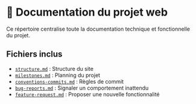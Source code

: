 # 📂 Documentation du projet web

Ce répertoire centralise toute la documentation technique et fonctionnelle du projet.

## Fichiers inclus

- [`structure.md`](./structure.md) : Structure du site
- [`milestones.md`](./milestones.md) : Planning du projet
- [`conventions-commits.md`](./conventions-commits.md) : Règles de commit
- [`bug-reports.md`](./issues/bug_report.md) : Signaler un comportement inattendu
- [`feature-request.md`](./issues/feature_request.md) : Proposer une nouvelle fonctionnalité